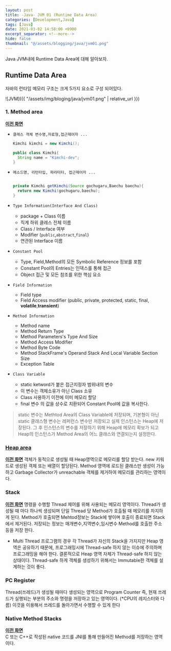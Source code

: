 ```yaml
---
layout: post
title: -Java- JVM 01 (Runtime Data Area)
categories: [Development,Java]
tags: [Java]
date: 2021-03-02 14:58:00 +0900
excerpt_separator: <!--more-->
hide: false
thumbnail: "@/assets/blogging/java/jvm01.png"
---
```

Java JVM내에 Runtime Data Area에 대해 알아보자.
<!--more-->

## Runtime Data Area

자바의 런타임 메모리 구조는 크게 5가지 요소로 구성 되어있다.

![JVM]({{ "/assets/img/bloging/java/jvm01.png" | relative_url }})

### 1. Method area
[**이전 화면**](javascript:history.back())
- `클래스 객체 변수명,자료형,접근제어자 ...`

  ```java
  Kimchi kimchi = new Kimchi();

  public class Kimchi{
    String name = "Kimchi-dev";
  }
  ```  

- `메소드명, 리턴타입, 파라미터, 접근제어자 ...`

  ```java

  private Kimchi getKimchi(Source gochugaru,Baechu baechu){
    return new Kimchi(gochugaru,baechu);
  }

  ```  

- `Type Information(Interface And Class)`
    - package + Class 이름
    - 직계 하위 클레스 전체 이름
    - Class / Interface 여부
    - Modifier (`public`,`abstract`,`final`)
    - 연관된 Interface 이름

- `Constant Pool`
    - Type, Field,Method의 모든 Symbolic Reference 정보를 포함
    - Constant Pool의 Entries는 인덱스를 통해 접근
    - Object 접근 및 모든 참조를 위한 핵심 요소

- `Field Information`
    - Field type
    - Field Access modifier (public, private, protected, static, final, **volatile**,**transient**)

- `Method Information`
    - Method name
    - Method Return Type
    - Method Parameters's Type And Size
    - Method Access Modifier
    - Method Byte Code
    - Method StackFrame's Operand Stack And Local Variable Section Size
    - Exception Table

- `Class Variable`
    - static ketword가 붙은 접근지정자 범위내의 변수
    - 이 변수는 객체소유가 아닌 Class 소유
    - Class 사용하기 이전에 이미 메모리 할당
    - final 변수 의 값을 상수로 치환되어 Constant Pool에 값을 복사한다.

> static 변수는 Methtod Area의 Class Variable에 저장되며, 기본형이 아닌 static 클래스형 변수는 레퍼런스 변수만 저장되고 실제 인스턴스는 Heap에 저장된다. 그 후 인스턴스의 변수를 저장하기 위해 Heap에 메모리 확보가 되고 Heap의 인스턴스가 Method Area의 어느 클래스와 연결되는지 설정한다.

### [Heap area](https://kimchi-dev.github.io/posts/Java_JVM02/#heap-area)
[**이전 화면**](javascript:history.back())
객체가 동적으로 생성될 때 Heap영역으로 메모리를 할당 받는다. new 키워드로 생성된 객체 또는 배열이 할당된다. Method 영역에 로드된 클래스만 생성이 가능하고 Garbage Collector가 unreachable 객체를 제거하여 메모리를 관리하는 영역이다.

### Stack
[**이전 화면**](javascript:history.back())
명령을 수행할 Thread 제어를 위해 사용되는 메모리 영역이다. Thread가 생성될 때 마다 하나씩 생성되며 단일 Thread 당 Method가 호출될 때 메모리를 차지하게 된다. Method가 호출되면 Mehtod정보는 Stack에 쌓이며 호출이 종료되면 Stack에서 제거된다. 저장되는 정보는 매개변수,지역변수,임시변수 Method를 호출한 주소 등을 저장 한다.
- Multi Thread 프로그램의 경우 각 Thread가 자신의 Stack을 가지지만 Heap 영역은 공유하기 때문에, 프로그래밍시에 Thread-safe 하지 않는 이슈에 주의하며 프로그래밍을 해야 한다. 결론적으로 Heap 영역 자체가 Thread-safe 하지 않는 상태이다. Thread-safe 하게 객체를 생성하기 위해서는 Immutable한 객체를 설계하는 것이 좋다.

### PC Register
Thread(쓰레드)가 생성될 때마다 생성되는 영역으로 Program Counter 즉, 현재 쓰레드가 실행되는 부분의 주소와 명령을 저장하고 있는 영역이다. (*CPU의 레지스터와 다름)
이것을 이용해서 쓰레드를 돌아가면서 수행할 수 있게 한다

### Native Method Stacks
[**이전 화면**](javascript:history.back())   
C 또는 C++로 작성된 native 코드를 JNI를 통해 만들어진 Method를 저장하는 영역이다.  

